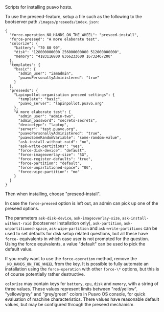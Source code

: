 Scripts for installing puavo hosts.

To use the preseed-feature, setup a file such as the following
to the bootserver path ``/images/preseeds/index.json``:

```
{
  "force-operation_NO_HANDS_ON_THE_WHEEL": "preseed-install",
  "force-preseed": "A more elaborate test",
  "colorize": {
    "battery": "70 80 90",
    "disk": "128000000000 256000000000 512000000000",
    "memory": "4183116800 8366233600 16732467200"
  },
  "templates": {
    "basic": {
      "admin_user": "iamadmin",
      "puavoPersonallyAdministered": "true"
    }
  },
  "preseeds": {
    "Lapinpollot-organisation preseed settings": {
      "template": "basic",
      "puavo_server": "lapinpollot.puavo.org"
    },
    "A more elaborate test": {
      "admin_user": "admin-two",
      "admin_password": "secrets-secrets",
      "devicetype": "laptop",
      "server": "test.puavo.org",
      "puavoPersonallyAdministered": "true",
      "puavoSomeRandomVariable": "some-random-value",
      "ask-install-without-raid": "no",
      "ask-write-partitions": "yes",
      "force-disk-device": "default",
      "force-imageoverlay-size": "5G",
      "force-register-defaults": "true",
      "force-partition": "default",
      "force-unpartitioned-space": "0G",
      "force-wipe-partition": "no"
    }
  }
}
```

Then when installing, choose "preseed-install".

In case the ``force-preseed`` option is left out,
an admin can pick up one of the preseed options.

The parameters ``ask-disk-device``, ``ask-imageoverlay-size``,
``ask-install-without-raid`` (bootserver installation only),
``ask-partition``, ``ask-unpartitioned-space``, ``ask-wipe-partition``
and ``ask-write-partitions`` can be used to set defaults for disk setup
related questions, but all these have ``force-`` equivalents in which
case user is not prompted for the question.  Using the force equivalents,
a value "default" can be used to pick the default value.

If you really want to use the ``force-operation`` method, remove the
``_NO_HANDS_ON_THE_WHEEL`` from the key.  It is possible to fully
automate an installation using the ``force-operation`` with
other ``force-\*`` options, but this is of course potentially
rather destructive.

``colorize`` may contain keys for ``battery``, ``cpu``, ``disk`` and
``memory``, with a string of three values.  These values represent limits
between "red/yellow", "yellow/grey" and "grey/green" colors in Puavo OS
console, for quick evaluation of machine characteristics.  There values
have reasonable default values, but may be configured through the preseed
mechanism.
